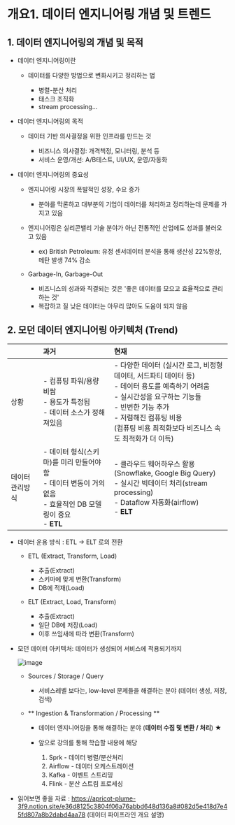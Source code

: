 # 개요1. 데이터 엔지니어링 개념 및 트렌드

## 1. 데이터 엔지니어링의 개념 및 목적

* 데이터 엔지니어링이란
  - 데이터를 다양한 방법으로 변화시키고 정리하는 법
 
    - 병렬-분산 처리
    - 태스크 조직화
    - stream processing...

* 데이터 엔지니어링의 목적
  - 데이터 기반 의사결정을 위한 인프라를 만드는 것
  
    - 비즈니스 의사결정: 개격책정, 모니터링, 분석 등
    - 서비스 운영/개선: A/B테스트, UI/UX, 운영/자동화

* 데이터 엔지니어링의 중요성
  - 엔지니어링 시장의 폭발적인 성장, 수요 증가
    - 분야를 막론하고 대부분의 기업이 데이터를 처리하고 정리하는데 문제를 가지고 있음


  - 엔지니어링은 실리콘밸리 기술 분야가 아닌 전통적인 산업에도 성과를 불러오고 있음
    - ex) British Petroleum: 유정 센서데이터 분석을 통해 생산성 22%향상, 메탄 발생 74% 감소


  - Garbage-In, Garbage-Out
    - 비즈니스의 성과와 직결되는 것은 '좋은 데이터를 모으고 효율적으로 관리하는 것'
    - 복잡하고 질 낮은 데이터는 아무리 많아도 도움이 되지 않음


## 2. 모던 데이터 엔지니어링 아키텍처 (Trend)

||과거|현재|
|:---|:---|:---|
|상황|- 컴퓨팅 파워/용량 비쌈 <br/> - 용도가 특정됨 <br/> - 데이터 소스가 정해져있음 | - 다양한 데이터 (실시간 로그, 비정형 데이터, 서드파티 데이터 등) <br/> - 데이터 용도를 예측하기 어려움 <br/> - 실시간성을 요구하는 기능들 <br/> - 빈번한 기능 추가 <br/> - 저렴해진 컴퓨팅 비용 <br/>   (컴퓨팅 비용 최적화보다 비즈니스 속도 최적화가 더 이득) |
|데이터 관리방식|- 데이터 형식(스키마)를 미리 만들어야 함 <br/> - 데이터 변동이 거의 없음 <br/> - 효율적인 DB 모델링이 중요 <br/> - **ETL** | - 클라우드 웨어하우스 활용(Snowflake, Google Big Query) <br/> - 실시간 빅데이터 처리(stream processing) <br/> - Dataflow 자동화(airflow) <br/> - **ELT**|

* 데이터 운용 방식 : ETL -> ELT 로의 전환

  - ETL (Extract, Transform, Load)
    - 추출(Extract)
    - 스키마에 맞게 변환(Transform)
    - DB에 적재(Load)
  
  - ELT (Extract, Load, Transform)
    - 추출(Extract)
    - 일단 DB에 저장(Load)
    - 이후 쓰임새에 따라 변환(Transform)

* 모던 데이터 아키텍처: 데이터가 생성되어 서비스에 적용되기까지
  
  ![image](https://github.com/SKR-DataScience/Realtime_Data_Processing/assets/55543156/5fea1107-3591-4d95-8766-b567be04e175)

  - Sources / Storage / Query
    - 서비스레벨 보다는, low-level 문제들을 해결하는 분야 (데이터 생성, 저장, 검색)
    
  - ** Ingestion & Transformation / Processing ** 
    - 데이터 엔지니어링을 통해 해결하는 분야 (**데이터 수집 및 변환 / 처리**) ★
    - 앞으로 강의를 통해 학습할 내용에 해당
    
      1) Sprk - 데이터 병렬/분산처리
      2) Airflow - 데이터 오케스트레이션
      3) Kafka - 이벤트 스트리밍
      4) Flink - 분산 스트림 프로세싱



* 읽어보면 좋을 자료 : https://apricot-plume-3f9.notion.site/e36d8125c3804f06a76abbd648d136a8#082d5e418d7e45fd807a8b2dabd4aa78 (데이터 파이프라인 개요 설명)
